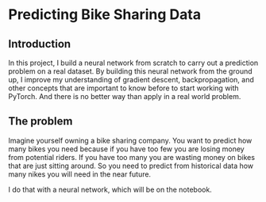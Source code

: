 # Predicting Bike Sharing Data

## Introduction

In this project, I build a neural network from scratch to carry out a prediction problem on a real dataset. By building this neural network from the ground up, I improve my understanding of gradient descent, backpropagation, and other concepts that are important to know before to start working with PyTorch. And there is no better way than apply in a real world problem.

## The problem

Imagine yourself owning a bike sharing company. You want to predict how many bikes you need because if you have too few you are losing money from potential riders. If you have too many you are wasting money on bikes that are just sitting around. So you need to predict from historical data how many nikes you will need in the near future.

I do that with a neural network, which will be on the notebook.
